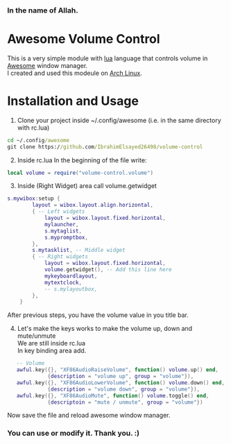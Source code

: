 ### In the name of Allah.
# Awesome Volume Control
This is a very simple module with <a href="https://www.lua.org/" target="_blank">lua</a> language that controls volume in <a href="https://awesomewm.org/" target="_blank">Awesome</a> window manager.
<br>
I created and used this modeule on <a href="https://archlinux.org/" target="_blank">Arch Linux</a>.

# Installation and Usage
1. Clone your project inside ~/.config/awesome (i.e. in the same directory with rc.lua)
```cmd
cd ~/.config/awesome
git clone https://github.com/IbrahimElsayed26498/volume-control
```
2. Inside rc.lua
In the beginning of the file write:
```lua
local volume = require("volume-control.volume")
```
3. Inside (Right Widget) area call volume.getwidget
```lua
s.mywibox:setup {
        layout = wibox.layout.align.horizontal,
        { -- Left widgets
            layout = wibox.layout.fixed.horizontal,
            mylauncher,
            s.mytaglist,
            s.mypromptbox,
        },
        s.mytasklist, -- Middle widget
        { -- Right widgets
            layout = wibox.layout.fixed.horizontal,
            volume.getwidget(), -- Add this line here
            mykeyboardlayout,
            mytextclock,
            -- s.mylayoutbox,
        },
    }
```
After previous steps, you have the volume value in you title bar.<br>

4. Let's make the keys works to make the volume up, down and mute/unmute<br>
We are still inside rc.lua<br>
In key binding area add.
```lua
   -- Volume
   awful.key({}, "XF86AudioRaiseVolume", function() volume.up() end,
             {description = "volume up", group = "volume"}),
   awful.key({}, "XF86AudioLowerVolume", function() volume.down() end,
             {description = "volume down", group = "volume"}),
   awful.key({}, "XF86AudioMute", function() volume.toggle() end,
             {descriptoin = "mute / unmute", group = "volume"})
```
Now save the file and reload awesome window manager.<br>
### You can use or modify it. Thank you. :)
